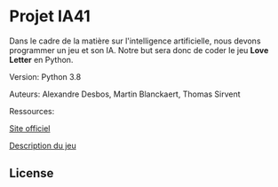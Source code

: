 # Projet IA41

Dans le cadre de la matière sur l'intelligence artificielle, nous devons programmer un jeu et son IA. 
Notre but sera donc de coder le jeu **Love Letter** en Python.

Version: Python 3.8

Auteurs: Alexandre Desbos, Martin Blanckaert, Thomas Sirvent

Ressources:


[Site officiel](https://www.zmangames.com/en/games/love-letter/)


[Description du jeu](https://www.philibertnet.com/fr/zman-games/79556-love-letter-8435407627413.html) 

## License
